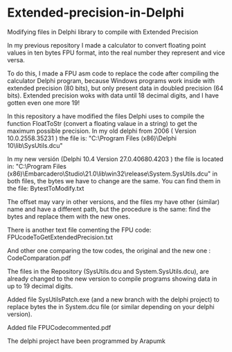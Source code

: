 # Extended-precision-in-Delphi
Modifying files in Delphi library to compile with Extended Precision

In my previous repository I made a calculator to convert floating point values in ten bytes FPU format, into the real number they represent and vice versa.

To do this, I made a FPU asm code to replace the code after compiling the calculator Delphi program, because Windows programs work inside with extended precision (80 bits), but only present data in doubled precision (64 bits). Extended precision woks with data until 18 decimal digits, and I have gotten even one more 19!

In this repository a have modified the files Delphi uses to compile the function FloatToStr (convert a floating valaue in a string) to get the maximum possible precision.
In my old delphi from 2006 ( Version 10.0.2558.35231 ) the file is: "C:\Program Files (x86)\Delphi 10\lib\SysUtils.dcu"

In my new versión (Delphi 10.4 Version 27.0.40680.4203 ) the file is located in: "C:\Program Files (x86)\Embarcadero\Studio\21.0\lib\win32\release\System.SysUtils.dcu"
in both files, the bytes we have to change are the same. You can find them in the file: BytestToModify.txt

The offset may vary in other versions, and the files my have other (similar) name and have a different path, but the procedure is the same: find the bytes and replace them with the new ones.

There is another text file comenting the FPU code: FPUcodeToGetExtendedPrecision.txt

And other one comparing the tow codes, the original and the new one : CodeComparation.pdf

The files in the Repository (SysUtils.dcu and System.SysUtils.dcu), are already changed to the new version to compile programs showing data in up to 19 decimal digits.

Added file SysUtilsPatch.exe (and a new branch with the delphi project) to replace bytes the in System.dcu file (or similar depending on your delphi version).

Added file FPUCodecommented.pdf 

The delphi project have been programmed by Arapumk 
